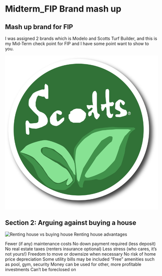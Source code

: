 # Midterm_FIP Brand mash up

## Mash up brand for FIP

I was assigned 2 brands which is Modelo and Scotts Turf Builder, and this is my Mid-Term check point for FIP and I have some point want to show to you.

![Logo for this brand](logo2nd.svg "Mid term FIP")

## Section 2: Arguing against buying a house

![Renting house vs buying house](rental.jpg "Mid term argument")
Renting house advantages

Fewer (if any) maintenance costs No down payment required (less deposit) No real estate taxes (renters insurance optional) Less stress (who cares, it’s not yours!) Freedom to move or downsize when necessary No risk of home price depreciation Some utility bills may be included “Free” amenities such as pool, gym, security Money can be used for other, more profitable investments Can’t be foreclosed on
